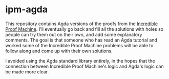 # ipm-agda

This repository contains Agda versions of the proofs from the
[Incredible Proof Machine](http://incredible.pm/). I'll eventually go
back and fill all the solutions with holes so people can try them out
on their own, and add some explanatory comments. The goal is that
someone who has read an Agda tutorial and worked some of the
Incredible Proof Machine problems will be able to follow along and
come up with their own solutions.

I avoided using the Agda standard library entirely, in the hopes that
the connection between Incredible Proof Machine's logic and Agda's
logic can be made more clear.
